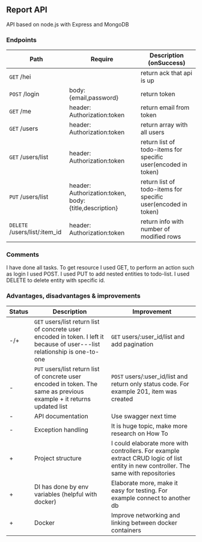 ## Report API  
API based on node.js with Express and MongoDB

### Endpoints 
| Path          | Require |Description (onSuccess)|
| ------------- | ------------- |-------------|
| `GET` /hei  |   | return  ack that api is up|
| `POST` /login  |  body: {email,password} | return token|
| `GET`  /me  | header: Authorization:token  | return email from token| 
| `GET`  /users  | header: Authorization:token  | return array with all users| 
| `GET`  /users/list   | header: Authorization:token  | return list of todo-items for specific user(encoded in token)| 
| `PUT`  /users/list   | header: Authorization:token, body: {title,description} | return list of todo-items for specific user(encoded in token)| 
| `DELETE`  /users/list/:item_id  | header: Authorization:token | return info with number of modified rows | 

### Comments
I have done all tasks. To get resource I used GET, to perform an action such as login I used POST. I used PUT to add nested entities to todo-list.
I used DELETE to delete entity with specific id.

### Advantages, disadvantages & improvements
| Status          | Description | Improvement
| ----- | ----- | ----- |
| -/+  |  `GET` users/list return list of concrete user encoded in token. I left it because of user---list relationship is one-to-one | `GET` users/:user_id/list and add pagination|
| -  |  `PUT` users/list return list of concrete user encoded in token. The same as previous example + it returns updated list  | `POST` users/:user_id/list and return only status code. For example 201, item was created|
| -  |  API documentation  | Use swagger next time|
| -  |  Exception handling  | It is huge topic, make more research on How To|
| +  |  Project structure  | I could elaborate more with controllers. For example extract CRUD logic of list entity in new controller. The same with repositories |
| +  |  DI has done by env variables (helpful with docker)  | Elaborate more, make it easy for testing. For example connect to another db|
| +  | Docker  | Improve networking and linking between docker containers|
